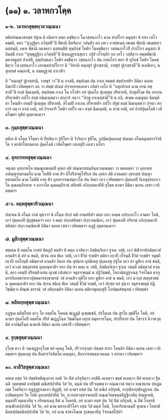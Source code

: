 <h1>(๑๑) ๑. วลาหกวโคฺค</h1>
<h3>๑-๒. วลาหกสุตฺตทฺวยวณฺณนา</h3>
<p> ตติยปณฺณาสกสฺส   ปฐเม ติ ถนิตาฯ ตตฺถ คชฺชิตฺวา โนวสฺสนภาโว นาม ปาปโกฯ มนุสฺสา หิ ยทา เทโว คชฺชติ, ตทา ‘‘สุวุฎฺฐิตา ภวิสฺสตี’’ติ พีชานิ นีหริตฺวา วปนฺติฯ อถ เทเว อวสฺสเนฺต เขเตฺต พีชานิ เขเตฺตเยว นสฺสนฺติ, เคเห พีชานิ เคเหเยว นสฺสนฺตีติ ทุพฺภิกฺขํ โหติฯ โนคชฺชิตฺวา วสฺสนภาโวปิ ปาปโกฯ มนุสฺสา หิ อิมสฺมิํ กาเล ‘‘ทุพฺพุฎฺฐิกา ภวิสฺสตี’’ติ นินฺนฎฺฐาเนสุเยว วปฺปํ กโรนฺติฯ อถ เทโว วสฺสิตฺวา สพฺพพีชานิ มหาสมุทฺทํ ปาเปติ, ทุพฺภิกฺขเมว โหติฯ คชฺชิตฺวา วสฺสนภาโว ปน ภทฺทโกฯ ตทา หิ สุภิกฺขํ โหติฯ โนคชฺชิตฺวา โนวสฺสนภาโว เอกนฺตปาปโกวฯ ติ ‘‘อิทานิ คนฺถธุรํ ปูเรสฺสามิ, วาสธุรํ ปูเรสฺสามี’’ติ กเถติเยว, น อุเทฺทสํ คณฺหาติ, น กมฺมฎฺฐานํ ภาเวติฯ</p>


<p>ติ ‘‘คนฺถธุรํ ปูเรสฺสามิ, วาสธุรํ วา’’ติ น ภาสติ, สมฺปเตฺต ปน กาเล สมตฺตํ สมฺปาเทติฯ อิมินา นเยน อิตเรปิ เวทิตพฺพาฯ อถ วา สพฺพํ ปเนตํ ปจฺจยทายเกเหว กถิตํฯ เอโก หิ ‘‘อสุกทิวเส นาม ทานํ ทสฺสามี’’ติ สงฺฆํ นิมเนฺตติ, สมฺปเตฺต กาเล โน กโรติฯ อยํ ปุคฺคโล ปุเญฺญน ปริหายติ, ภิกฺขุสโงฺฆ ปน ลาเภน ปริหายติฯ อปโร สงฺฆํ อนิมเนฺตตฺวา สกฺการํ กตฺวา ‘‘ภิกฺขู อาเนสฺสามี’’ติ น ลภิ, สเพฺพ อญฺญตฺถ นิมนฺติตา โหนฺติฯ อยมฺปิ ปุเญฺญน ปริหายติ, สโงฺฆปิ ลาเภน ปริหายติฯ อปโร ปฐมํ สงฺฆํ นิมเนฺตตฺวา ปจฺฉา สกฺการํ กตฺวา ทานํ เทติ, อยํ กิจฺจการี โหติฯ อปโร เนว สงฺฆํ นิมเนฺตติ, น ทานํ เทติ, อยํ ปาปปุคฺคโลติ เวทิตโพฺพฯ ทุติยํ อุตฺตานเมวฯ</p>

</p>


<h3>๓. กุมฺภสุตฺตวณฺณนา</h3>
<p> ตติเย   ติ อโนฺต ริโตฺตฯ ติ ปิทหิตฺวา ฐปิโตฯ ติ วิวริตฺวา ฐปิโต, อุปมิตปุคฺคเลสุ ปเนตฺถ อโนฺตคุณสารวิรหิโต จ  พาหิรโสภนตาย  ปุคฺคโลติ เวทิตโพฺพฯ เสเสสุปิ เอเสว นโยฯ</p>

</p>


<h3>๔. อุทกรหทสุตฺตวณฺณนา</h3>
<p> จตุเตฺถ อุทกรหโท ชณฺณุกมเตฺตปิ อุทเก สติ ปณฺณรสสมฺภินฺนวณฺณตฺตา วา พหลตฺตา วา อุทกสฺส อปญฺญายมานตโล  นาม โหตีติ อาห ติฯ ติโปริสจตุโปริเส ปน อุทเก สติ อจฺฉตฺตา อุทกสฺส ปญฺญายมานตโล  นาม โหตีติ อาห ติฯ อุภยการณสมฺภวโต ปน อิตเร เทฺว เวทิตพฺพาฯ ปุคฺคเลปิ กิเลสุสฺสทภาวโต คุณคมฺภีรตาย จ อภาวโต คุณคมฺภีรานํ สทิเสหิ อภิกฺกมนาทีหิ ยุโตฺต  นามฯ อิมินา นเยน เสสา เวทิตพฺพาฯ</p>

</p>


<h3>๕-๖. อมฺพสุตฺตาทิวณฺณนา</h3>
<p> ปญฺจเม ติ อโนฺต อามํ หุตฺวาฯ ติ อโนฺต ปกฺกํ พหิ อามสทิสํฯ ตตฺถ ยถา อเมฺพ อปกฺกภาโว อามตา โหติ, เอวํ ปุคฺคเลปิ ปุถุชฺชนตาฯ ยถา จ ตตฺถ ปกฺกสทิสตา ปกฺกวณฺณิตา, เอวํ ปุคฺคเลปิ อริยานํ อภิกฺกมนาทิสทิสตา ปกฺกวณฺณิตาติ อิมินา นเยน เสสา เวทิตพฺพาฯ ฉฎฺฐํ อุตฺตานเมวฯ</p>

</p>


<h3>๗. มูสิกสุตฺตวณฺณนา</h3>
<p> สตฺตเม   ติ อตฺตโน อาสยํ พิลกูปํ ขนติฯ ติ ตตฺถ อวสิตฺวา กิสฺมิญฺจิเทว ฐาเน วสติ, เอวํ พิฬาราทิอมิตฺตวสํ คจฺฉติฯ ติ สยํ น ขนติ, ปเรน กเต พิเล วสติ, เอวํ ชีวิตํ รกฺขติฯ ตติยา เทฺวปิ กโรนฺตี ชีวิตํ รกฺขติฯ จตุตฺถี เทฺวปิ อกโรนฺตี อมิตฺตวสํ คจฺฉติฯ อิมาย ปน อุปมาย อุปมิเตสุ ปุคฺคเลสุ ปฐโม ยถา สา มูสิกา คาธํ ขนติ, เอวํ นวงฺคํ สตฺถุสาสนํ อุคฺคณฺหาติฯ ยถา ปน สา ตตฺถ น วสติ, กิสฺมิญฺจิเทว ฐาเน วสนฺตี อมิตฺตวสํ คจฺฉติ, ตถา อยมฺปิ ปริยตฺติวเสน ญาณํ เปเสตฺวา จตุสจฺจธมฺมํ น ปฎิวิชฺฌติ, โลกามิสฎฺฐาเนสุ วิจรโนฺต มจฺจุมารกิเลสมารเทวปุตฺตมารสงฺขาตานํ วสํ คจฺฉติฯ ทุติโย ยถา มูสิกา คาธํ น ขนติ, เอวํ นวงฺคํ สตฺถุสาสนํ น อุคฺคณฺหาติฯ ยถา ปน ปเรน ขนิเต พิเล วสนฺตี ชีวิตํ รกฺขติ, เอวํ ปรสฺส กถํ สุตฺวา จตุสจฺจธมฺมํ ปฎิวิชฺฌิตฺวา ติณฺณํ มารานํ วสํ อติกฺกมติฯ อิมินา นเยน ตติยจตุเตฺถสุปิ โอปมฺมสํสนฺทนํ เวทิตพฺพํฯ</p>

</p>


<h3>๘. พลีพทฺทสุตฺตวณฺณนา</h3>
<p> อฎฺฐเม พลีพโทฺท ตาว โย อตฺตโน โคคณํ ฆเฎฺฎติ อุเพฺพเชติ, ปรโคเณ ปน สูรโต สุขสีโล โหติ, อยํ  นามฯ ปุคฺคโลปิ อตฺตโน ปริสํ ฆเฎฺฎโนฺต วิชฺฌโนฺต ผรุเส สมุทาจรโนฺต, ปรปริสาย ปน โสรจฺจํ นิวาตวุตฺติตํ อาปชฺชโนฺต  นามาติ อิมินา นเยน เสสาปิ เวทิตพฺพาฯ</p>

</p>


<h3>๙. รุกฺขสุตฺตวณฺณนา</h3>
<p>  รุโกฺข ตาว ติ วนเชฎฺฐกรุโกฺข สยํ เผคฺคุ โหติ, ปริวารรุกฺขา  ปนสฺส สารา โหนฺติฯ อิมินา นเยน  เสสา เวทิตพฺพาฯ ปุคฺคเลสุ ปน สีลสารวิรหิตโต เผคฺคุตา, สีลาจารสมนฺนาคเมน จ สารตา เวทิตพฺพาฯ</p>

</p>


<h3>๑๐. อาสีวิสสุตฺตวณฺณนา</h3>
<p> ทสเม ยสฺส วิสํ ปชฺชลิตติณุกฺกาย อคฺคิ วิย สีฆํ อภิรุหิตฺวา อกฺขีนิ คเหตฺวา ขนฺธํ คเหตฺวา สีสํ คเหตฺวา ฐิตนฺติ วตฺตพฺพตํ อาปชฺชติ มณิสปฺปาทีนํ วิสํ วิย, มนฺตํ ปน ปริวเตฺตตฺวา กณฺณวาตํ ทตฺวา ทณฺฑเกน ปหฎมเตฺต โอตริตฺวา ทฎฺฐฎฺฐาเนเยว ติฎฺฐติ, อยํ  นามฯ ยสฺส ปน วิสํ สณิกํ อภิรุหติ, อารุฬฺหารุฬฺหฎฺฐาเน ปน อาสิตฺตอุทกํ วิย โหติ อุทกสปฺปาทีนํ วิย, ทฺวาทสวสฺสจฺจเยนปิ กณฺณวิทฺธขนฺธปิฎฺฐิกาทีสุ ปญฺญายติ, มนฺตปริวตฺตนาทีสุ จ กริยมาเนสุ สีฆํ น โอตรติ, อยํ  นามฯ ยสฺส ปน วิสํ สีฆํ อภิรุหติ, น สีฆํ โอตรติ อเนฬกสปฺปาทีนํ วิสํ วิย, อยํ  นาม มหาอาสีวิโสฯ ยสฺส วิสํ มนฺทํ โหติ, โอหาริยมานมฺปิ สุเขเนว โอตรติ นีลสปฺปธมนิสปฺปาทีนํ วิสํ วิย, อยํ  นาม สาขวโณฺณ รุกฺขคฺคาทีสุ วิจรณสโปฺปฯ</p>

</p>

</p>





